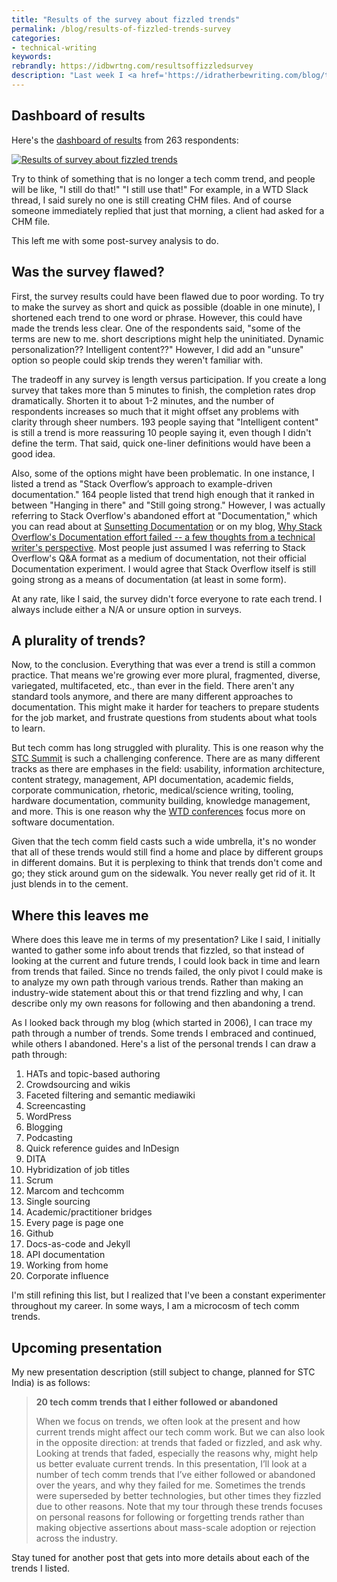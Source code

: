 ```yaml
---
title: "Results of the survey about fizzled trends"
permalink: /blog/results-of-fizzled-trends-survey
categories:
- technical-writing
keywords:
rebrandly: https://idbwrtng.com/resultsoffizzledsurvey
description: "Last week I <a href='https://idratherbewriting.com/blog/trends-that-faded-survey'>posted a short survey</a> trying to identify trends that faded or fizzled. 263 people took the survey. As I was creating the survey, I thought there would be some clear trends that failed. To my surprise, I learned that anything that once surfaced as a documentation trend is still \"hanging in there\" as a common practice in the field. About the only thing you can say is that tech comm has become more fragmented, plural, diverse, and multifaceted than ever. There are superseded technologies, but apparently no non-trends."
---
```


## Dashboard of results

Here's the [dashboard of results](https://www.questionpro.com/t/7BnU7DZq7kM) from 263 respondents:

<a href="https://www.questionpro.com/t/7BnU7DZq7kM"><img style="max-width:900px" src="https://s3.us-west-1.wasabisys.com/idbwmedia.com/images/fizzledtrendsresults.png" alt="Results of survey about fizzled trends" /></a>

Try to think of something that is no longer a tech comm trend, and people will be like, "I still do that!" "I still use that!" For example, in a WTD Slack thread, I said surely no one is still creating CHM files. And of course someone immediately replied that just that morning, a client had asked for a CHM file.

This left me with some post-survey analysis to do.

## Was the survey flawed?

First, the survey results could have been flawed due to poor wording. To try to make the survey as short and quick as possible (doable in one minute), I shortened each trend to one word or phrase. However, this could have made the trends less clear. One of the respondents said, "some of the terms are new to me. short descriptions might help the uninitiated. Dynamic personalization?? Intelligent content??" However, I did add an "unsure" option so people could skip trends they weren't familiar with.

The tradeoff in any survey is length versus participation. If you create a long survey that takes more than 5 minutes to finish, the completion rates drop dramatically. Shorten it to about 1-2 minutes, and the number of respondents increases so much that it might offset any problems with clarity through sheer numbers. 193 people saying that "Intelligent content" is still a trend is more reassuring 10 people saying it, even though I didn't define the term. That said, quick one-liner definitions would have been a good idea.

Also, some of the options might have been problematic. In one instance, I listed a trend as "Stack Overflow’s approach to example-driven documentation." 164 people listed that trend high enough that it ranked in between "Hanging in there" and "Still going strong." However, I was actually referring to Stack Overflow's abandoned effort at "Documentation," which you can read about at [Sunsetting Documentation](https://meta.stackoverflow.com/questions/354217/sunsetting-documentation) or on my blog, [Why Stack Overflow's Documentation effort failed -- a few thoughts from a technical writer's perspective](/2017/08/05/why-stack-overflow-documentation-effort-failed/). Most people just assumed I was referring to Stack Overflow's Q&A format as a medium of documentation, not their official Documentation experiment. I would agree that Stack Overflow itself is still going strong as a means of documentation (at least in some form).

At any rate, like I said, the survey didn't force everyone to rate each trend. I always include either a N/A or unsure option in surveys.

## A plurality of trends?

Now, to the conclusion. Everything that was ever a trend is still a common practice. That means we're growing ever more plural, fragmented, diverse, variegated, multifaceted, etc., than ever in the field. There aren't any standard tools anymore, and there are many different approaches to documentation. This might make it harder for teachers to prepare students for the job market, and frustrate questions from students about what tools to learn.

But tech comm has long struggled with plurality. This is one reason why the [STC Summit](https://summit.stc.org/) is such a challenging conference. There are as many different tracks as there are emphases in the field: usability, information architecture, content strategy, management, API documentation, academic fields, corporate communication, rhetoric, medical/science writing, tooling, hardware documentation, community building, knowledge management, and more. This is one reason why the [WTD conferences](https://www.writethedocs.org/conf/index.html) focus more on software documentation.

Given that the tech comm field casts such a wide umbrella, it's no wonder that all of these trends would still find a home and place by different groups in different domains. But it is perplexing to think that trends don't come and go; they stick around gum on the sidewalk. You never really get rid of it. It just blends in to the cement.

## Where this leaves me

Where does this leave me in terms of my presentation? Like I said, I initially wanted to gather some info about trends that fizzled, so that instead of looking at the current and future trends, I could look back in time and learn from trends that failed. Since no trends failed, the only pivot I could make is to analyze my own path through various trends. Rather than making an industry-wide statement about this or that trend fizzling and why, I can describe only my own reasons for following and then abandoning a trend.

As I looked back through my blog (which started in 2006), I can trace my path through a number of trends. Some trends I embraced and continued, while others I abandoned. Here's a list of the personal trends I can draw a path through:

1.  HATs and topic-based authoring
2.  Crowdsourcing and wikis
3.  Faceted filtering and semantic mediawiki
4.  Screencasting
5.  WordPress
6.  Blogging
7.  Podcasting
8.  Quick reference guides and InDesign
9.  DITA
10. Hybridization of job titles
11. Scrum
12. Marcom and techcomm
13. Single sourcing
14. Academic/practitioner bridges
15. Every page is page one
16. Github
17. Docs-as-code and Jekyll
18. API documentation
19. Working from home
20. Corporate influence

I'm still refining this list, but I realized that I've been a constant experimenter throughout my career. In some ways, I am a microcosm of tech comm trends.

## Upcoming presentation

My new presentation description (still subject to change, planned for STC India) is as follows:

> **20 tech comm trends that I either followed or abandoned**
>
> When we focus on trends, we often look at the present and how current trends might affect our tech comm work. But we can also look in the opposite direction: at trends that faded or fizzled, and ask why. Looking at trends that faded, especially the reasons why, might help us better evaluate current trends. In this presentation, I’ll look at a number of tech comm trends that I’ve either followed or abandoned over the years, and why they failed for me. Sometimes the trends were superseded by better technologies, but other times they fizzled due to other reasons. Note that my tour through these trends focuses on personal reasons for following or forgetting trends rather than making objective assertions about mass-scale adoption or rejection across the industry.

Stay tuned for another post that gets into more details about each of the trends I listed.
